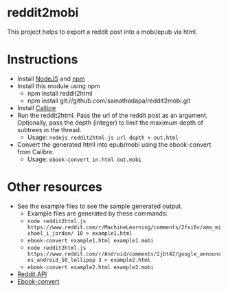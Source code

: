 reddit2mobi
===========

This project helps to export a reddit post into a mobi/epub via html.

# Instructions
- Install [NodeJS](http://nodejs.org/) and [npm](https://www.npmjs.com/)
- Install this module using npm
	- npm install reddit2html
	- npm install git://github.com/sainathadapa/reddit2mobi.git
- Install [Calibre](http://calibre-ebook.com/download)
- Run the reddit2html. Pass the url of the reddit post as an argument. Optionally, pass the depth (integer) to limit the maximum depth of subtrees in the thread.
  - Usage: `nodejs reddit2html.js url depth > out.html`
- Convert the generated html into epub/mobi using the ebook-convert from Calibre.
  - Usage: `ebook-convert in.html out.mobi`

# Other resources
- See the example files to see the sample generated output.
  - Example files are generated by these commands:
  -  `node reddit2html.js https://www.reddit.com/r/MachineLearning/comments/2fxi6v/ama_michael_i_jordan/ 10 > example1.html`
  -  `ebook-convert example1.html example1.mobi`
  -  `node reddit2html.js https://www.reddit.com/r/Android/comments/2jbt42/google_announces_android_50_lollipop 3 > example2.html`
  -  `ebook-convert example2.html example2.mobi`
- [Reddit API](https://www.reddit.com/dev/api#GET_comments_{article})
- [Ebook-convert](http://manual.calibre-ebook.com/cli/ebook-convert.html)

